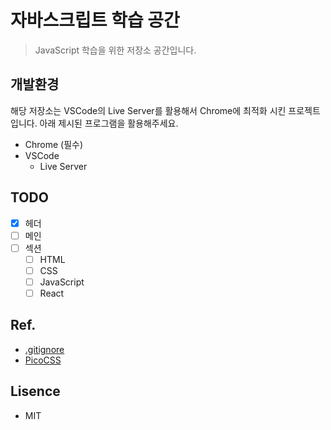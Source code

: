 # 자바스크립트 학습 공간

> JavaScript 학습을 위한 저장소 공간입니다.

## 개발환경
해당 저장소는 VSCode의 Live Server를 활용해서 Chrome에 최적화 시킨 프로젝트입니다. 아래 제시된 프로그램을 활용해주세요.

- Chrome (필수)
- VSCode
    - Live Server

## TODO
- [x] 헤더
- [ ] 메인
- [ ] 섹션
    - [ ] HTML
    - [ ] CSS
    - [ ] JavaScript
    - [ ] React

## Ref.
- [.gitignore](https://www.toptal.com/developers/gitignore)
- [PicoCSS](https://picocss.com/)

## Lisence
- MIT